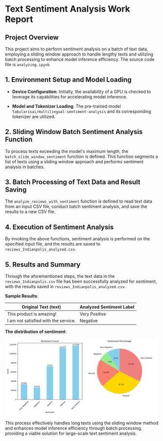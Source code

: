 # Text Sentiment Analysis Work Report

## Project Overview

This project aims to perform sentiment analysis on a batch of text data, employing a sliding window approach to handle lengthy texts and utilizing batch processing to enhance model inference efficiency. The source code file is `analyzing.ipynb`

## 1. Environment Setup and Model Loading

- **Device Configuration**: Initially, the availability of a GPU is checked to leverage its capabilities for accelerating model inference.

- **Model and Tokenizer Loading**: The pre-trained model `tabularisai/multilingual-sentiment-analysis` and its corresponding tokenizer are utilized.

## 2. Sliding Window Batch Sentiment Analysis Function

To process texts exceeding the model's maximum length, the `batch_slide_window_sentiment` function is defined. This function segments a list of texts using a sliding window approach and performs sentiment analysis in batches.

## 3. Batch Processing of Text Data and Result Saving

The `analyze_reviews_with_sentiment` function is defined to read text data from an input CSV file, conduct batch sentiment analysis, and save the results to a new CSV file.

## 4. Execution of Sentiment Analysis

By invoking the above functions, sentiment analysis is performed on the specified input file, and the results are saved to `reviews_Indianpolis_analyzed.csv`.

## 5. Results and Summary

Through the aforementioned steps, the text data in the `reviews_Indianpolis.csv` file has been successfully analyzed for sentiment, with the results saved in `reviews_Indianpolis_analyzed.csv`.

**Sample Results**:

| Original Text (text)           | Analyzed Sentiment Label |
|--------------------------------|--------------------------|
| This product is amazing!       | Very Positive            |
| I am not satisfied with the service. | Negative                |


**The distribution of sentiment**:

![text](sentiment_distribution.png)

This process effectively handles long texts using the sliding window method and enhances model inference efficiency through batch processing, providing a viable solution for large-scale text sentiment analysis.